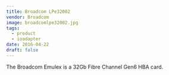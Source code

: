 ```yaml
---
title: Broadcom LPe32002
vendor: Broadcom
image: broadcomlpe32002.jpg
tags:
  - product
  - ioadapter
date: 2016-04-22
draft: false
---
```


The Broadcom Emulex is a 32Gb Fibre Channel Gen6 HBA card.

